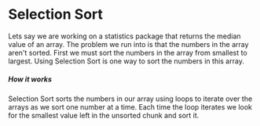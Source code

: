 # Selection Sort
Lets say we are working on a statistics package that returns the median value of an array. The problem we run into is that the numbers in the array aren't sorted. First we must sort the numbers in the array from smallest to largest. Using Selection Sort is one way to sort the numbers in this array.


##### How it works

Selection Sort sorts the numbers in our array using loops to iterate over the arrays as we sort one number at a time. Each time the loop iterates we look for the smallest value left in the unsorted chunk and sort it. 

